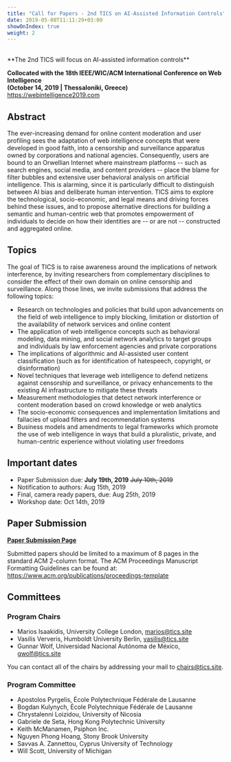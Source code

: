 ```yaml
---
title: "Call for Papers - 2nd TICS on AI-Assisted Information Controls"
date: 2019-05-08T11:11:29+03:00
showOnIndex: true
weight: 2
---
```


<br>
**The 2nd TICS will focus on AI-assisted information controls**

**Collocated with the 18th IEEE/WIC/ACM International Conference on Web Intelligence <br>
(October 14, 2019 | Thessaloniki, Greece) <br>**
https://webintelligence2019.com

## Abstract

The ever-increasing demand for online content moderation and user
profiling sees the adaptation of web intelligence concepts that were developed
in good faith, into a censorship and surveillance apparatus owned by
corporations and national agencies. Consequently, users are bound to an
Orwellian Internet where mainstream platforms -- such as search engines, social
media, and content providers -- place the blame for filter bubbles and extensive
user behavioral analysis on artificial intelligence. This is alarming, since it is particularly
difficult to distinguish between AI bias and deliberate human intervention. TICS
aims to explore the technological, socio-economic, and legal means and driving
forces behind these issues, and to propose alternative directions for building a
semantic and human-centric web that promotes empowerment of individuals to decide
on how their identities are -- or are not -- constructed and aggregated online.

## Topics

The goal of TICS is to raise awareness around the implications of network
interference, by inviting researchers from complementary disciplines to consider
the effect of their own domain on online censorship and surveillance. Along
those lines, we invite submissions that address the following topics:

* Research on technologies and policies that build upon advancements on the
    field of web intelligence to imply blocking, limitation or distortion of the
    availability of network services and online content
* The application of web intelligence concepts such as behavioral modeling,
    data mining, and social network analytics to target groups and individuals
    by law enforcement agencies and private corporations
* The implications of algorithmic and AI-assisted user content classification
    (such as for identification of hatespeech, copyright, or disinformation)
* Novel techniques that leverage web intelligence to defend netizens against
    censorship and surveillance, or privacy enhancements to the existing AI
    infrastructure to mitigate these threats
* Measurement methodologies that detect network interference or content
    moderation based on crowd knowledge or web analytics
* The socio-economic consequences and implementation limitations and fallacies
    of upload filters and recommendation systems
* Business models and amendments to legal frameworks which promote the use of
    web intelligence in ways that build a pluralistic, private, and
    human-centric experience without violating user freedoms

## Important dates

 * Paper Submission due:            **July 19th, 2019** ~~July 10th, 2019~~
 * Notification to authors:         Aug 15th, 2019
 * Final, camera ready papers, due: Aug 25th, 2019
 * Workshop date:                   Oct 14th, 2019

## Paper Submission

**[Paper Submission Page](https://wi-lab.com/cyberchair/2019/wi19/scripts/submit.php?subarea=S04&undisplay_detail=1&wh=/cyberchair/2019/wi19/scripts/ws_submit.php)**
<br>

Submitted papers should be limited to a maximum of 8 pages in the
standard ACM 2-column format. The ACM Proceedings Manuscript Formatting
Guidelines can be found at: https://www.acm.org/publications/proceedings-template


## Committees

### Program Chairs

* Marios Isaakidis, University College London, marios@tics.site
* Vasilis Ververis, Humboldt University Berlin, vasilis@tics.site
* Gunnar Wolf, Universidad Nacional Autónoma de México, gwolf@tics.site

You can contact all of the chairs by addressing your mail to
chairs@tics.site.

### Program Committee

* Apostolos Pyrgelis, École Polytechnique Fédérale de Lausanne
* Bogdan Kulynych, École Polytechnique Fédérale de Lausanne
* Chrystalenni Loizidou, University of Nicosia
* Gabriele de Seta, Hong Kong Polytechnic University
* Keith McManamen, Psiphon Inc.
* Nguyen Phong Hoang, Stony Brook University
* Savvas A. Zannettou, Cyprus University of Technology
* Will Scott, University of Michigan
